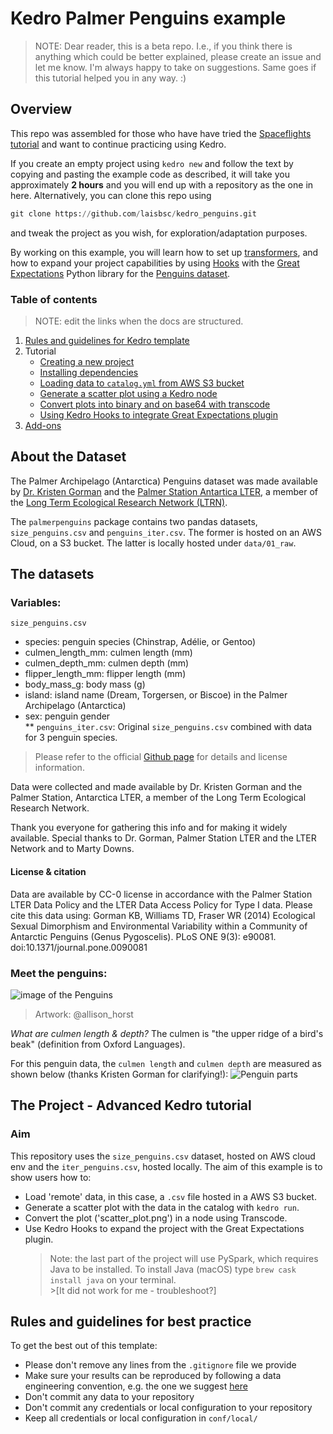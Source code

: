 # Kedro Palmer Penguins example

> NOTE: Dear reader, this is a beta repo. I.e., if you think there is anything which could be better explained, please create an issue and let me know.
> I'm always happy to take on suggestions. Same goes if this tutorial helped you in any way. :) 

## Overview
This repo was assembled for those who have have tried the [Spaceflights tutorial](https://kedro.readthedocs.io/en/latest/03_tutorial/01_spaceflights_tutorial.html) 
and want to continue practicing using Kedro.  

If you create an empty project using `kedro new` and follow the text by copying and pasting the example code as described,
it will take you approximately **2 hours** and you will end up with a repository as the one in here.  Alternatively, you can clone this repo using 
```python
git clone https://github.com/laisbsc/kedro_penguins.git
```
and tweak the project as you wish, for exploration/adaptation purposes.
 
By working on this example, you will learn how to set up [transformers](https://kedro.readthedocs.io/en/stable/07_extend_kedro/02_transformers.html?highlight=transformers#dataset-transformers), 
and how to expand your project capabilities by using [Hooks](https://kedro.readthedocs.io/en/stable/07_extend_kedro/04_hooks.html?highlight=hooks) with the [Great Expectations](https://greatexpectations.io) Python library for the [Penguins dataset](https://github.com/allisonhorst/palmerpenguins).


### Table of contents

> NOTE: edit the links when the docs are structured.

1. [Rules and guidelines for Kedro template](#rules-and-guidelines-for-best-practice)
2. Tutorial
    * [Creating a new project](#Creating-a-new-project)
    * [Installing dependencies](#Installing-dependencies)
    * [Loading data to `catalog.yml` from AWS S3 bucket](#load-data-to-catalogyml-from-aws-s3-bucket-using-credentials-and-load-args)
    * [Generate a scatter plot using a Kedro node](#Generate-a-scatter-plot-graph-using-a-node-function)
    * [Convert plots into binary and on base64  with transcode](#Convert-the-plots-into-binary-and-on-base64-by-using-transcode)
    * [Using Kedro Hooks to integrate Great Expectations plugin](#kedro-hooks---integration-with-great-expectations)
3. [Add-ons](#Add-ons)  
    

## About the Dataset

The Palmer Archipelago (Antarctica) Penguins dataset was made available by [Dr. Kristen Gorman](https://www.uaf.edu/cfos/people/faculty/detail/kristen-gorman.php) and the [Palmer Station Antartica LTER](https://pal.lternet.edu/), a member of the [Long Term Ecological Research Network (LTRN)](https://lternet.edu).

The `palmerpenguins` package contains two pandas datasets, `size_penguins.csv` and `penguins_iter.csv`.
The former is hosted on an AWS Cloud, on a S3 bucket. The latter is locally hosted under `data/01_raw`.

## The datasets
### Variables:
`size_penguins.csv`
- species: penguin species (Chinstrap, Adélie, or Gentoo)
- culmen_length_mm: culmen length (mm)
- culmen_depth_mm: culmen depth (mm)
- flipper_length_mm: flipper length (mm)
- body_mass_g: body mass (g)
- island: island name (Dream, Torgersen, or Biscoe) in the Palmer Archipelago (Antarctica)
- sex: penguin gender  
** `penguins_iter.csv`: Original `size_penguins.csv` combined with data for 3 penguin species.

> Please refer to the official [Github page](https://github.com/allisonhorst/palmerpenguins) for details and license information.

Data were collected and made available by Dr. Kristen Gorman and the Palmer Station, Antarctica LTER, a member of the Long Term Ecological Research Network.

Thank you everyone for gathering this info and for making it widely available. Special thanks to Dr. Gorman, Palmer Station LTER and the LTER Network and to Marty Downs.

#### License & citation
Data are available by CC-0 license in accordance with the Palmer Station LTER Data Policy and the LTER Data Access Policy for Type I data.
Please cite this data using: Gorman KB, Williams TD, Fraser WR (2014) Ecological Sexual Dimorphism and Environmental Variability within a Community of Antarctic Penguins (Genus Pygoscelis). PLoS ONE 9(3): e90081. doi:10.1371/journal.pone.0090081

### Meet the penguins:
![image of the Penguins](https://github.com/allisonhorst/palmerpenguins/blob/master/man/figures/lter_penguins.png)

> Artwork: @allison_horst

*What are culmen length & depth?*
The culmen is "the upper ridge of a bird's beak" (definition from Oxford Languages).

For this penguin data, the `culmen length` and `culmen depth` are measured as shown below (thanks Kristen Gorman for clarifying!):
![Penguin parts](https://github.com/allisonhorst/palmerpenguins/blob/master/man/figures/culmen_depth.png)  

## The Project - Advanced Kedro tutorial

### Aim

This repository uses the `size_penguins.csv` dataset, hosted on AWS cloud env and the `iter_penguins.csv`, hosted locally.
The aim of this example is to show users how to:
 - Load 'remote' data, in this case, a `.csv` file hosted in a AWS S3 bucket.
 - Generate a scatter plot with the data in the catalog with `kedro run`.
 - Convert the plot ('scatter_plot.png') in a node using Transcode.
 - Use Kedro Hooks to expand the project with the Great Expectations plugin.  
   > Note: the last part of the project will use PySpark, which requires Java to be installed. To install Java (macOS) type `brew cask install java` on your terminal.  
                                                                                  >[It did not work for me - troubleshoot?]

## Rules and guidelines for best practice

To get the best out of this template:
 * Please don't remove any lines from the `.gitignore` file we provide
 * Make sure your results can be reproduced by following a data engineering convention, e.g. the one we suggest [here](https://kedro.readthedocs.io/en/stable/06_resources/01_faq.html#what-is-data-engineering-convention)
 * Don't commit any data to your repository
 * Don't commit any credentials or local configuration to your repository
 * Keep all credentials or local configuration in `conf/local/`
